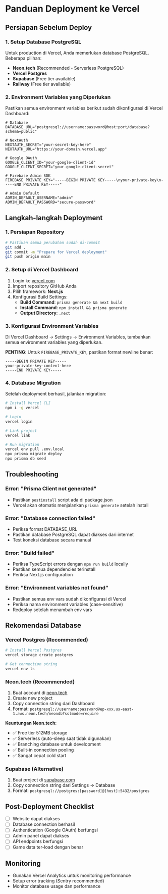 # Panduan Deployment ke Vercel

## Persiapan Sebelum Deploy

### 1. Setup Database PostgreSQL
Untuk production di Vercel, Anda memerlukan database PostgreSQL. Beberapa pilihan:

- **Neon.tech** (Recommended - Serverless PostgreSQL)
- **Vercel Postgres** 
- **Supabase** (Free tier available)
- **Railway** (Free tier available)

### 2. Environment Variables yang Diperlukan

Pastikan semua environment variables berikut sudah dikonfigurasi di Vercel Dashboard:

```env
# Database
DATABASE_URL="postgresql://username:password@host:port/database?schema=public"

# NextAuth
NEXTAUTH_SECRET="your-secret-key-here"
NEXTAUTH_URL="https://your-domain.vercel.app"

# Google OAuth
GOOGLE_CLIENT_ID="your-google-client-id"
GOOGLE_CLIENT_SECRET="your-google-client-secret"

# Firebase Admin SDK
FIREBASE_PRIVATE_KEY="-----BEGIN PRIVATE KEY-----\nyour-private-key\n-----END PRIVATE KEY-----"

# Admin Default
ADMIN_DEFAULT_USERNAME="admin"
ADMIN_DEFAULT_PASSWORD="secure-password"
```

## Langkah-langkah Deployment

### 1. Persiapan Repository
```bash
# Pastikan semua perubahan sudah di-commit
git add .
git commit -m "Prepare for Vercel deployment"
git push origin main
```

### 2. Setup di Vercel Dashboard

1. Login ke [vercel.com](https://vercel.com)
2. Import repository GitHub Anda
3. Pilih framework: **Next.js**
4. Konfigurasi Build Settings:
   - **Build Command**: `prisma generate && next build`
   - **Install Command**: `npm install && prisma generate`
   - **Output Directory**: `.next`

### 3. Konfigurasi Environment Variables

Di Vercel Dashboard → Settings → Environment Variables, tambahkan semua environment variables yang diperlukan.

**PENTING**: Untuk `FIREBASE_PRIVATE_KEY`, pastikan format newline benar:
```
-----BEGIN PRIVATE KEY-----
your-private-key-content-here
-----END PRIVATE KEY-----
```

### 4. Database Migration

Setelah deployment berhasil, jalankan migration:

```bash
# Install Vercel CLI
npm i -g vercel

# Login
vercel login

# Link project
vercel link

# Run migration
vercel env pull .env.local
npx prisma migrate deploy
npx prisma db seed
```

## Troubleshooting

### Error: "Prisma Client not generated"
- Pastikan `postinstall` script ada di package.json
- Vercel akan otomatis menjalankan `prisma generate` setelah install

### Error: "Database connection failed"
- Periksa format DATABASE_URL
- Pastikan database PostgreSQL dapat diakses dari internet
- Test koneksi database secara manual

### Error: "Build failed"
- Periksa TypeScript errors dengan `npm run build` locally
- Pastikan semua dependencies terinstall
- Periksa Next.js configuration

### Error: "Environment variables not found"
- Pastikan semua env vars sudah dikonfigurasi di Vercel
- Periksa nama environment variables (case-sensitive)
- Redeploy setelah menambah env vars

## Rekomendasi Database

### Vercel Postgres (Recommended)
```bash
# Install Vercel Postgres
vercel storage create postgres

# Get connection string
vercel env ls
```

### Neon.tech (Recommended)
1. Buat account di [neon.tech](https://neon.tech)
2. Create new project
3. Copy connection string dari Dashboard
4. Format: `postgresql://username:password@ep-xxx.us-east-1.aws.neon.tech/neondb?sslmode=require`

**Keuntungan Neon.tech:**
- ✅ Free tier 512MB storage
- ✅ Serverless (auto-sleep saat tidak digunakan)
- ✅ Branching database untuk development
- ✅ Built-in connection pooling
- ✅ Sangat cepat cold start

### Supabase (Alternative)
1. Buat project di [supabase.com](https://supabase.com)
2. Copy connection string dari Settings → Database
3. Format: `postgresql://postgres:[password]@[host]:5432/postgres`

## Post-Deployment Checklist

- [ ] Website dapat diakses
- [ ] Database connection berhasil
- [ ] Authentication (Google OAuth) berfungsi
- [ ] Admin panel dapat diakses
- [ ] API endpoints berfungsi
- [ ] Game data ter-load dengan benar

## Monitoring

- Gunakan Vercel Analytics untuk monitoring performance
- Setup error tracking (Sentry recommended)
- Monitor database usage dan performance
